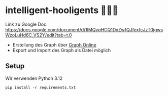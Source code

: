 # intelligent-hooligents 🕵🏻‍♂️

Link zu Google Doc: https://docs.google.com/document/d/1lMQypHCQ1DxZwfQJfexfcJzT0jgwsWzoLuHd6C_VS2Y/edit?tab=t.0

- Erstellung des Graph über [Graph Online](https://graphonline.top/de/)
- Export und Import des Graph als Datei möglich

## Setup
Wir verwenden Python 3.12

`pip install -r requirements.txt`